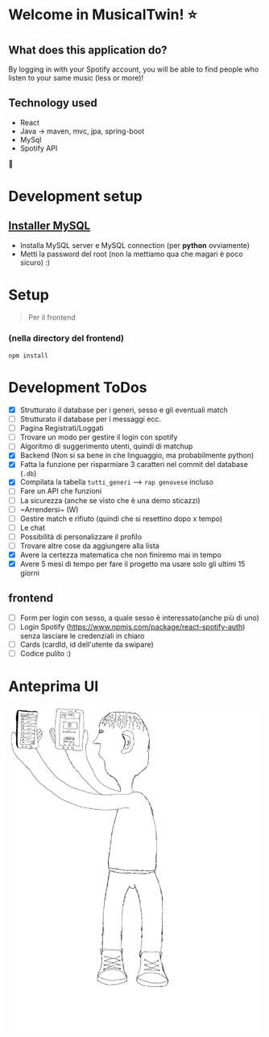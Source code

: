 # Welcome in MusicalTwin! :star:
## What does this application do?
By logging in with your Spotify account, you will be able to find people who listen to your same music (less or more)!

## Technology used
- React
- Java -> maven, mvc, jpa, spring-boot
- MySql
- Spotify API

:stars:




# Development setup

## [Installer MySQL](https://dev.mysql.com/get/Downloads/MySQLInstaller/mysql-installer-community-8.0.29.0.msi)

- Installa MySQL server e MySQL connection (per **python** ovviamente)
- Metti la password del root (non la mettiamo qua che magari è poco sicuro) :)

# Setup

> Per il frontend
### (nella directory del frontend)
```
npm install

```

# Development ToDos

- [x] Strutturato il database per i generi, sesso e gli eventuali match
- [ ] Strutturato il database per i messaggi ecc.
- [ ] Pagina Registrati/Loggati
- [ ] Trovare un modo per gestire il login con spotify
- [ ] Algoritmo di suggerimento utenti, quindi di matchup
- [x] Backend (Non si sa bene in che linguaggio, ma probabilmente python)
- [x] Fatta la funzione per risparmiare 3 caratteri nel commit del database (`.db`)
- [x] Compilata la tabella `tutti_generi` --> `rap genovese` incluso
- [ ] Fare un API che funzioni
- [ ] La sicurezza (anche se visto che è una demo sticazzi)
- [ ] ~Arrendersi~ (W)
- [ ] Gestire match e rifiuto (quindi che si resettino dopo x tempo)
- [ ] Le chat
- [ ] Possibilità di personalizzare il profilo
- [ ] Trovare altre cose da aggiungere alla lista
- [x] Avere la certezza matematica che non finiremo mai in tempo
- [x] Avere 5 mesi di tempo per fare il progetto ma usare solo gli ultimi 15 giorni

## frontend
- [ ] Form per login con sesso, a quale sesso è interessato(anche più di uno)
- [ ] Login Spotify (https://www.npmjs.com/package/react-spotify-auth) senza lasciare le credenziali in chiaro
- [ ] Cards (cardId, id dell'utente da swipare)
- [ ] Codice pulito :)

# Anteprima UI
![Foto](https://github.com/musicalTwin/client/blob/master/giovanni.png?raw=true)
